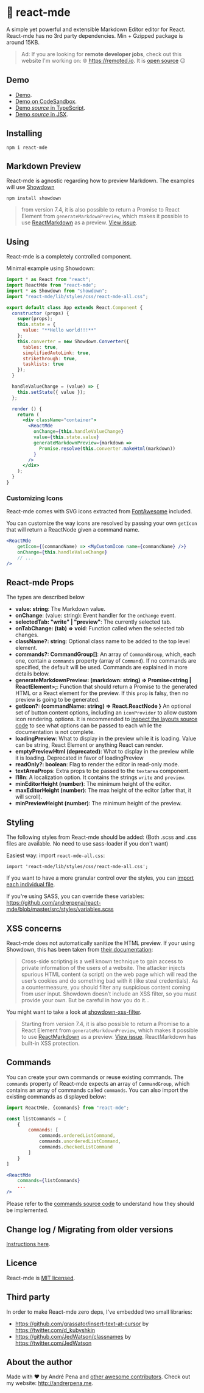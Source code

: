 # 📝 react-mde

A simple yet powerful and extensible Markdown Editor editor for React. React-mde has no 3rd party dependencies. Min + Gzipped
package is around 15KB.

> Ad: If you are looking for **remote developer jobs**, check out this website I'm working on: 🌐 https://remoted.io. It is [open source](https://github.com/remoted-io/remoted) 😉

## Demo

- [Demo](http://andrerpena.me/react-mde/). 
- [Demo on CodeSandbox](https://codesandbox.io/s/vm1k17ymq0).
- [Demo *source* in TypeScript](https://github.com/andrerpena/react-mde/tree/master/demo).
- [Demo *source* in JSX](https://github.com/andrerpena/react-mde-test).

## Installing

    npm i react-mde
    
## Markdown Preview

React-mde is agnostic regarding how to preview Markdown. The examples will use [Showdown](https://github.com/showdownjs/showdown)

    npm install showdown
    
> from version 7.4, it is also possible to return a Promise to React Element from `generateMarkdownPreview`, which makes
it possible to use [ReactMarkdown](https://github.com/rexxars/react-markdown) as a preview. [View issue](https://github.com/andrerpena/react-mde/issues/161).
    
## Using

React-mde is a completely controlled component.

Minimal example using Showdown:
```jsx
import * as React from "react";
import ReactMde from "react-mde";
import * as Showdown from "showdown";
import "react-mde/lib/styles/css/react-mde-all.css";

export default class App extends React.Component {
  constructor (props) {
    super(props);
    this.state = {
      value: "**Hello world!!!**"
    };
    this.converter = new Showdown.Converter({
      tables: true,
      simplifiedAutoLink: true,
      strikethrough: true,
      tasklists: true
    });
  }

  handleValueChange = (value) => {
    this.setState({ value });
  };

  render () {
    return (
      <div className="container">
        <ReactMde
          onChange={this.handleValueChange}
          value={this.state.value}
          generateMarkdownPreview={markdown =>
            Promise.resolve(this.converter.makeHtml(markdown))
          }
        />
      </div>
    );
  }
}


```

### Customizing Icons

React-mde comes with SVG icons extracted from [FontAwesome](https://fontawesome.com/) included.

You can customize the way icons are resolved by passing your own `getIcon` that will return a ReactNode
given a command name.

```jsx
<ReactMde
    getIcon={(commandName) => <MyCustomIcon name={commandName} />}
    onChange={this.handleValueChange}
    // ...
/>
```

## React-mde Props

The types are described below

- **value: string**: The Markdown value.
- **onChange**: (value: string): Event handler for the `onChange` event.
- **selectedTab: "write" | "preview"**: The currently selected tab.
- **onTabChange: (tab) => void**: Function called when the selected tab changes.
- **className?: string**: Optional class name to be added to the top level element.
- **commands?: CommandGroup[]**: An array of `CommandGroup`, which, each one, contain a `commands` property (array of `Command`). If no commands are specified, the default will be used. Commands are explained in more details below.
- **generateMarkdownPreview: (markdown: string) => Promise<string | ReactElement>;**: Function that should return a Promise to the generated HTML or a React element for the preview. If this `prop` is falsy, then no preview is going to be generated.
- **getIcon?: (commandName: string) => React.ReactNode }** An optional set of button content options, including an `iconProvider` to allow custom icon rendering.
options. It is recommended to [inspect the layouts source code](https://github.com/andrerpena/react-mde/tree/master/src/components-layout) to see what options can be passed to each
while the documentation is not complete.
- **loadingPreview**: What to display in the preview while it is loading. Value can be string, React Element or anything React can render.
- **emptyPreviewHtml (deprecated)**: What to display in the preview while it is loading. Deprecated in favor of loadingPreview
- **readOnly?: boolean**: Flag to render the editor in read-only mode.
- **textAreaProps**: Extra props to be passed to the `textarea` component.
- **l18n**: A localization option. It contains the strings `write` and `preview`.
- **minEditorHeight (number)**: The minimum height of the editor.
- **maxEditorHeight (number)**: The max height of the editor (after that, it will scroll).
- **minPreviewHeight (number)**: The minimum height of the preview.


## Styling

The following styles from React-mde should be added: (Both .scss and .css files are available. No need to use sass-loader if you don't want)

Easiest way: import `react-mde-all.css`:

    import 'react-mde/lib/styles/css/react-mde-all.css';
    
If you want to have a more granular control over the styles, you can [import each individual file](https://github.com/andrerpena/react-mde/tree/master/src/styles).
    
If you're using SASS, you can override these variables: https://github.com/andrerpena/react-mde/blob/master/src/styles/variables.scss

## XSS concerns

React-mde does not automatically sanitize the HTML preview. If your using Showdown,
this has been taken from [their documentation](https://github.com/showdownjs/showdown/wiki/Markdown's-XSS-Vulnerability-(and-how-to-mitigate-it)):
    
> Cross-side scripting is a well known technique to gain access to private information of the users
of a website. The attacker injects spurious HTML content (a script) on the web page which will read 
the user’s cookies and do something bad with it (like steal credentials). As a countermeasure,
 you should filter any suspicious content coming from user input. Showdown doesn’t include an 
 XSS filter, so you must provide your own. But be careful in how you do it…
 
You might want to take a look at [showdown-xss-filter](https://github.com/VisionistInc/showdown-xss-filter).

> Starting from version 7.4, it is also possible to return a Promise to a React Element from `generateMarkdownPreview`, which makes
it possible to use [ReactMarkdown](https://github.com/rexxars/react-markdown) as a preview. [View issue](https://github.com/andrerpena/react-mde/issues/161).
ReactMarkdown has built-in XSS protection.
  

## Commands

You can create your own commands or reuse existing commands. The `commands` property of React-mde
expects an array of `CommandGroup`, which contains an array of commands called `commands`. You can also
import the existing commands as displayed below:


```jsx
import ReactMde, {commands} from "react-mde";

const listCommands = [
    {
        commands: [
            commands.orderedListCommand,
            commands.unorderedListCommand,
            commands.checkedListCommand
        ]
    }
]

<ReactMde
    commands={listCommands}
    ...
/>
```

Please refer to the [commands source code](https://github.com/andrerpena/react-mde/tree/master/src/commands) to understand how they
should be implemented.

## Change log / Migrating from older versions

[Instructions here](https://github.com/andrerpena/react-mde/blob/master/docs-md/ChangeLogMigrating.md).

## Licence

React-mde is [MIT licensed](https://github.com/andrerpena/react-mde/blob/master/LICENSE).

## Third party

In order to make React-mde zero deps, I've embedded two small libraries:
- https://github.com/grassator/insert-text-at-cursor by https://twitter.com/d_kubyshkin
- https://github.com/JedWatson/classnames by https://twitter.com/JedWatson

## About the author

Made with :heart: by André Pena and [other awesome contributors](https://github.com/andrerpena/react-mde/graphs/contributors).
Check out my website: http://andrerpena.me.
